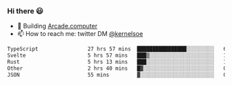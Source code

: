 ### Hi there 😃

- 🔨 Building [Arcade.computer](https://arcade.computer)
- 📫 How to reach me: twitter DM [@kernelsoe](https://twitter.com/kernelsoe)

<!--START_SECTION:waka-->

```txt
TypeScript                27 hrs 57 mins  ████████████████░░░░░░░░░   63.96 %
Svelte                    5 hrs 57 mins   ███▒░░░░░░░░░░░░░░░░░░░░░   13.64 %
Rust                      5 hrs 13 mins   ███░░░░░░░░░░░░░░░░░░░░░░   11.96 %
Other                     2 hrs 40 mins   █▓░░░░░░░░░░░░░░░░░░░░░░░   06.12 %
JSON                      55 mins         ▓░░░░░░░░░░░░░░░░░░░░░░░░   02.10 %
```

<!--END_SECTION:waka-->
